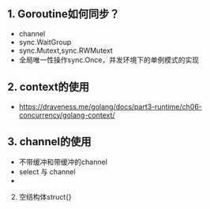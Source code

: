 ## 1. Goroutine如何同步？
 - channel
 - sync.WaitGroup
 - sync.Mutext,sync.RWMutext
 - 全局唯一性操作sync.Once，并发环境下的单例模式的实现
## 2. context的使用
  - https://draveness.me/golang/docs/part3-runtime/ch06-concurrency/golang-context/
  
## 3. channel的使用
 - 不带缓冲和带缓冲的channel
 - select 与 channel
 - 
2. 空结构体struct{}

